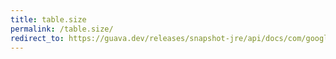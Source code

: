 ```yaml
---
title: table.size
permalink: /table.size/
redirect_to: https://guava.dev/releases/snapshot-jre/api/docs/com/google/common/collect/Table.html#size--
---
```

